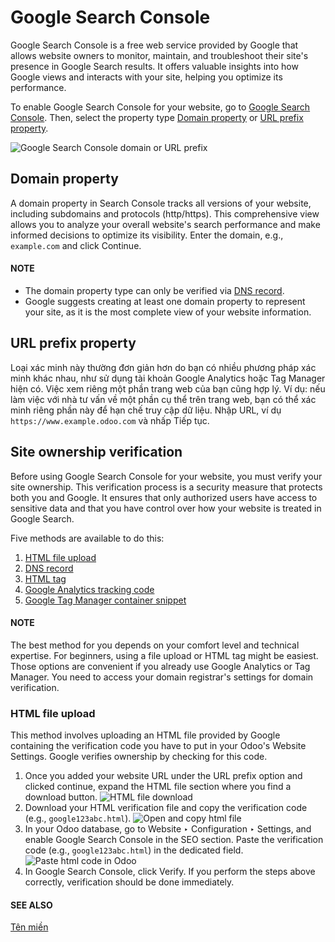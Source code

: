 # Google Search Console

Google Search Console is a free web service provided by Google that allows website owners to
monitor, maintain, and troubleshoot their site's presence in Google Search results. It offers
valuable insights into how Google views and interacts with your site, helping you optimize its
performance.

To enable Google Search Console for your website, go to [Google Search Console](https://search.google.com/search-console/welcome). Then, select the property type
[Domain property](#gsc-domain) or [URL prefix property](#gsc-url-prefix).

![Google Search Console domain or URL prefix](applications/websites/website/configuration/google_search_console/add-domain-or-url-prefix.png)

<a id="gsc-domain"></a>

## Domain property

A domain property in Search Console tracks all versions of your website, including subdomains and
protocols (http/https). This comprehensive view allows you to analyze your overall website's search
performance and make informed decisions to optimize its visibility. Enter the domain, e.g.,
`example.com` and click Continue.

#### NOTE
- The domain property type can only be verified via
  [DNS record](https://support.google.com/webmasters/answer/9008080?hl=en#domain_name_verification&zippy=%2Chtml-tag).
- Google suggests creating at least one domain property to represent your site, as it is the most
  complete view of your website information.

<a id="gsc-url-prefix"></a>

## URL prefix property

Loại xác minh này thường đơn giản hơn do bạn có nhiều phương pháp xác minh khác nhau, như sử dụng tài khoản Google Analytics hoặc Tag Manager hiện có. Việc xem riêng một phần trang web của bạn cũng hợp lý. Ví dụ: nếu làm việc với nhà tư vấn về một phần cụ thể trên trang web, bạn có thể xác minh riêng phần này để hạn chế truy cập dữ liệu. Nhập URL, ví dụ `https://www.example.odoo.com` và nhấp Tiếp tục.

## Site ownership verification

Before using Google Search Console for your website, you must verify your site ownership. This
verification process is a security measure that protects both you and Google. It ensures that only
authorized users have access to sensitive data and that you have control over how your website is
treated in Google Search.

Five methods are available to do this:

<a id="website-google-search-console"></a>
1. [HTML file upload](#gsc-html-file-upload)
2. [DNS record](https://support.google.com/webmasters/answer/9008080?hl=en#domain_name_verification&zippy=%2Chtml-tag)
3. [HTML tag](https://support.google.com/webmasters/answer/9008080?hl=en#meta_tag_verification&zippy=%2Chtml-tag)
4. [Google Analytics tracking code](https://support.google.com/webmasters/answer/9008080?hl=en#google_analytics_verification)
5. [Google Tag Manager container snippet](https://support.google.com/webmasters/answer/9008080?hl=en#google_tag_manager_verification)

#### NOTE
The best method for you depends on your comfort level and technical expertise. For beginners,
using a file upload or HTML tag might be easiest. Those options are convenient if you already use
Google Analytics or Tag Manager. You need to access your domain registrar's settings for domain
verification.

<a id="gsc-html-file-upload"></a>

### HTML file upload

This method involves uploading an HTML file provided by Google containing the verification code you
have to put in your Odoo's Website Settings. Google verifies ownership by checking for this code.

1. Once you added your website URL under the URL prefix option and clicked continue,
   expand the HTML file section where you find a download <i class="fa fa-download"></i> button.
   ![HTML file download](applications/websites/website/configuration/google_search_console/html-file-download.png)
2. Download your HTML verification file and copy the verification code (e.g., `google123abc.html`).
   ![Open and copy html file](applications/websites/website/configuration/google_search_console/open-copy-html-file.png)
3. In your Odoo database, go to Website ‣ Configuration ‣ Settings,
   and enable Google Search Console in the SEO section. Paste the
   verification code (e.g., `google123abc.html`) in the dedicated field.
   ![Paste html code in Odoo](applications/websites/website/configuration/google_search_console/paste-html-code-settings.png)
4. In Google Search Console, click Verify. If you perform the steps above correctly,
   verification should be done immediately.

#### SEE ALSO
[Tên miền](domain_names.md)
